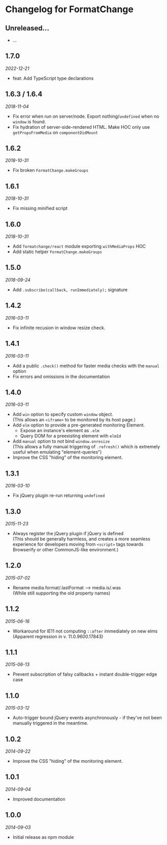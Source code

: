 # Changelog for FormatChange

## Unreleased...
* ... <!-- Add new lines here. Version number will be decided later -->


## 1.7.0
_2022-12-21_
* feat: Add TypeScript type declarations

## 1.6.3 / 1.6.4
_2018-11-04_
* Fix error when run on server/node. Export nothing/`undefined` when no `window` is found.
* Fix hydration of server-side-rendered HTML. Make HOC only use `getPropsFromMedia` on `componentDidMount`

## 1.6.2
_2018-10-31_
* Fix broken `FormatChange.makeGroups`

## 1.6.1
_2018-10-31_
* Fix missing minified script

## 1.6.0
_2018-10-31_
* Add `formatchange/react` module exporting `withMediaProps` HOC
* Add static helper `FormatChange.makeGroups`

## 1.5.0
_2018-09-24_
* Add `.subscribe(callback, runImmediately);` signature

## 1.4.2
_2016-03-11_
* Fix infinite recusion in window resize check.

## 1.4.1
_2016-03-11_
* Add a public `.check()` method for faster media checks with the `manual` option
* Fix errors and omissions in the documentation

## 1.4.0
_2016-03-11_
* Add `win` option to specify custom `window` object.  
(This allows an `<iframe>` to be monitored by its host page.)
* Add `elm` option to provide a pre-generated monitoring Element.
    * Expose an instance's element as `.elm`
    * Query DOM for a preexisting element with `elmId`
* Add `manual` option to not bind `window.onresize`  
(This allows a fully manual triggering of `.refresh()`
which is extremely useful when emulating "element-queries")
* Improve the CSS "hiding" of the monitoring element.

## 1.3.1
_2016-03-10_
* Fix jQuery plugin re-run returning `undefined`

## 1.3.0
_2015-11-23_
* Always register the jQuery plugin if jQuery is defined  
(This should be generally harmless, and creates a more seamless
experience for developers moving from `<script>` tags
towards Browserify or other CommonJS-like environment.)

## 1.2.0
_2015-07-02_
* Rename media.format/.lastFormat --> media.is/.was  
(While still supporting the old property names)

## 1.1.2
_2015-06-16_
* Workaround for IE11 not computing `::after` immediately on new elms  
(Apparent regression in v. 11.0.9600.17843)

## 1.1.1
_2015-06-13_
* Prevent subscription of falsy callbacks + instant double-trigger edge case

## 1.1.0
_2015-03-12_
* Auto-trigger bound jQuery events asynchronously - if they've not been manually triggered in the meantime.

## 1.0.2
_2014-09-22_
* Improve the CSS "hiding" of the monitoring element.

## 1.0.1
_2014-09-04_
* Improved documentation 

## 1.0.0
_2014-09-03_
* Initial release as npm module 

